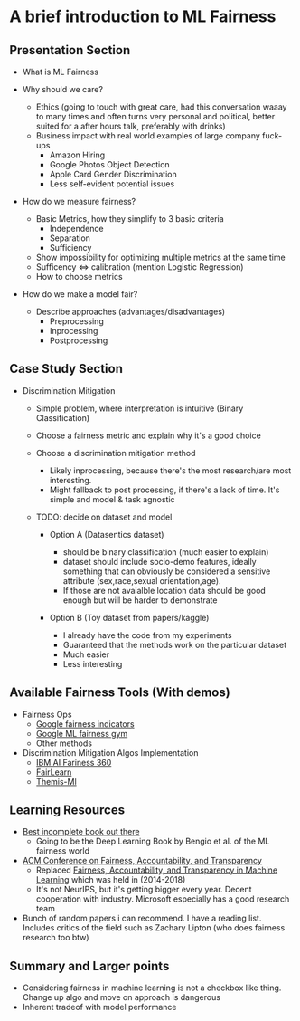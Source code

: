 # A brief introduction to ML Fairness

## Presentation Section 
- What is ML Fairness 

- Why should we care?
	- Ethics (going to touch with great care, had this conversation waaay to many times and often turns very personal and political, better suited for a after hours talk, preferably with drinks)
	- Business impact with real world examples of large company fuck-ups
		- Amazon Hiring
		- Google Photos Object Detection 
		- Apple Card Gender Discrimination 
		- Less self-evident potential issues 

- How do we measure fairness?
	- Basic Metrics, how they simplify to 3 basic criteria
		- Independence 
		- Separation
		- Sufficiency 
	- Show impossibility for optimizing multiple metrics at the same time 
	- Sufficency <=> calibration (mention Logistic Regression)
	- How to choose metrics

- How do we make a model fair? 
	- Describe approaches (advantages/disadvantages)
		- Preprocessing 
		- Inprocessing
		- Postprocessing

## Case Study Section 
	
- Discrimination Mitigation

	- Simple problem, where interpretation is intuitive (Binary Classification)
	- Choose a fairness metric and explain why it's a good choice 
	- Choose a discrimination mitigation method 
		- Likely inprocessing, because there's the most research/are most interesting. 
		- Might fallback to post processing, if there's a lack of time. It's simple and model & task agnostic

	- TODO: decide on dataset and model 
		- Option A (Datasentics dataset)
			- should be binary classification (much easier to explain) 
			- dataset should include socio-demo features, ideally something that can obviously be considered a sensitive attribute (sex,race,sexual orientation,age).
			- If those are not avaialble location data should be good enough but will be harder to demonstrate
		
		- Option B (Toy dataset from papers/kaggle)
			- I already have the code from my experiments
			- Guaranteed that the methods work on the particular dataset
			- Much easier
			- Less interesting


## Available Fairness Tools (With demos)

- Fairness Ops
	- [Google fairness indicators](https://blog.tensorflow.org/2019/12/fairness-indicators-fair-ML-systems.html)
	- [Google ML fairness gym](https://github.com/google/ml-fairness-gym)
	- Other methods
- Discrimination Mitigation Algos Implementation
	- [IBM AI Fariness 360](https://github.com/IBM/AIF360/)
	- [FairLearn](https://github.com/fairlearn/fairlearn)
	- [Themis-Ml](https://github.com/cosmicBboy/themis-ml)

## Learning Resources 

- [Best incomplete book out there](https://fairmlbook.org)
	- Going to be the Deep Learning Book by Bengio et al. of the ML fairness world 
- [ACM Conference on Fairness, Accountability, and Transparency](https://facctconference.org/index.html)
	- Replaced [Fairness, Accountability, and Transparency in Machine Learning](https://www.fatml.org/) which was held in (2014-2018) 
	- It's not NeurIPS, but it's getting bigger every year. Decent cooperation with industry. Microsoft especially has a good research team 
- Bunch of random papers i can recommend. I have a reading list. Includes critics of the field such as Zachary Lipton (who does fairness research too btw)

## Summary and Larger points 

- Considering fairness in machine learning is not a checkbox like thing. Change up algo and move on approach is dangerous
- Inherent tradeof with model performance